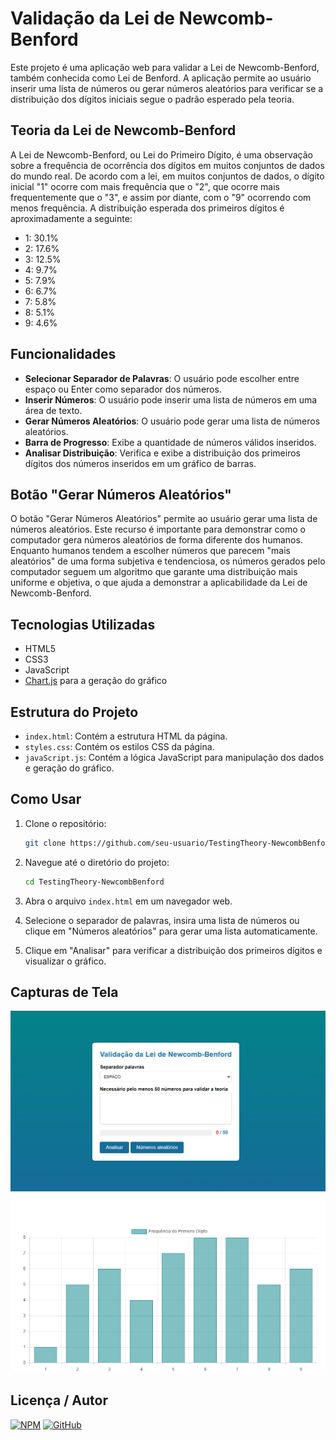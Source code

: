 # Validação da Lei de Newcomb-Benford

Este projeto é uma aplicação web para validar a Lei de Newcomb-Benford, também conhecida como Lei de Benford. A aplicação permite ao usuário inserir uma lista de números ou gerar números aleatórios para verificar se a distribuição dos dígitos iniciais segue o padrão esperado pela teoria.

## Teoria da Lei de Newcomb-Benford

A Lei de Newcomb-Benford, ou Lei do Primeiro Dígito, é uma observação sobre a frequência de ocorrência dos dígitos em muitos conjuntos de dados do mundo real. De acordo com a lei, em muitos conjuntos de dados, o dígito inicial "1" ocorre com mais frequência que o "2", que ocorre mais frequentemente que o "3", e assim por diante, com o "9" ocorrendo com menos frequência. A distribuição esperada dos primeiros dígitos é aproximadamente a seguinte:

- 1: 30.1%
- 2: 17.6%
- 3: 12.5%
- 4: 9.7%
- 5: 7.9%
- 6: 6.7%
- 7: 5.8%
- 8: 5.1%
- 9: 4.6%

## Funcionalidades

- **Selecionar Separador de Palavras**: O usuário pode escolher entre espaço ou Enter como separador dos números.
- **Inserir Números**: O usuário pode inserir uma lista de números em uma área de texto.
- **Gerar Números Aleatórios**: O usuário pode gerar uma lista de números aleatórios.
- **Barra de Progresso**: Exibe a quantidade de números válidos inseridos.
- **Analisar Distribuição**: Verifica e exibe a distribuição dos primeiros dígitos dos números inseridos em um gráfico de barras.

## Botão "Gerar Números Aleatórios"

O botão "Gerar Números Aleatórios" permite ao usuário gerar uma lista de números aleatórios. Este recurso é importante para demonstrar como o computador gera números aleatórios de forma diferente dos humanos. Enquanto humanos tendem a escolher números que parecem "mais aleatórios" de uma forma subjetiva e tendenciosa, os números gerados pelo computador seguem um algoritmo que garante uma distribuição mais uniforme e objetiva, o que ajuda a demonstrar a aplicabilidade da Lei de Newcomb-Benford.

## Tecnologias Utilizadas

- HTML5
- CSS3
- JavaScript
- [Chart.js](https://www.chartjs.org/) para a geração do gráfico

## Estrutura do Projeto

- `index.html`: Contém a estrutura HTML da página.
- `styles.css`: Contém os estilos CSS da página.
- `javaScript.js`: Contém a lógica JavaScript para manipulação dos dados e geração do gráfico.

## Como Usar

1. Clone o repositório:
    ```sh
    git clone https://github.com/seu-usuario/TestingTheory-NewcombBenford.git
    ```

2. Navegue até o diretório do projeto:
    ```sh
    cd TestingTheory-NewcombBenford
    ```

3. Abra o arquivo `index.html` em um navegador web.

4. Selecione o separador de palavras, insira uma lista de números ou clique em "Números aleatórios" para gerar uma lista automaticamente.

5. Clique em "Analisar" para verificar a distribuição dos primeiros dígitos e visualizar o gráfico.

## Capturas de Tela

![Screenshot](img-doc/screenshot1.png)
![Screenshot](img-doc/screenshot2.png)

## Licença / Autor

[![NPM](https://img.shields.io/npm/l/react)](https://github.com/michelleGomes85/TestingTheory-NewcombBenford/blob/main/LICENSE) 
[![GitHub](https://img.shields.io/badge/GitHub-000?style=for-the-badge&logo=github&logoColor=white)](https://github.com/michellegomes85)
